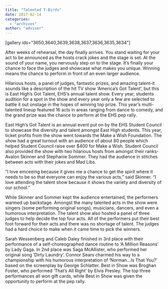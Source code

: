 ```yaml
---
title: "Talented T-Birds"
date: 2017-02-14
categories: 
  - "archives"
author: "adviser"
---
```


\[gallery ids="3650,3640,3639,3638,3637,3636,3635,3634"\]

After weeks of rehearsal, the day finally arrives. You stand waiting for your act to be announced as the hosts crack jokes and the stage is set. At the sound of your name, you nervously step on to the stage. It’s finally your chance to face the judges and showcase what makes you unique. Winning means the chance to perform in front of an even larger audience.

Hilarious hosts, a panel of judges, fantastic prizes, and amazing talent-it sounds like a description of the hit TV show ‘America’s Got Talent’, but this is East High’s Got Talent, EHS’s annual talent show. Every year, students audition for a spot in the show and every year only a few are selected to battle it out onstage in the hopes of winning top prize. This year’s multi-talented lineup featured 16 acts in areas ranging from dance to comedy, and the grand prize was the chance to perform at the EHS pep rally.

East High’s Got Talent is an annual event put on by the EHS Student Council to showcase the diversity and talent amongst East High students. This year, ticket profits from the show went towards the Make a Wish Foundation. The show had a great turnout with an audience of about 80 people which helped Student Council raise over $400 for Make a Wish. Student Council also provided the show with two hilarious hosts from amongst their ranks-Avalon Skinner and Stephanie Sommer. They had the audience in stitches between acts with their jokes and Mad Libs.

“I love emceeing because it gives me a chance to get the spirit where it needs to be so that everyone can enjoy the various acts,” said Skinner. “I love attending the talent show because it shows the variety and diversity of our school.”

While Skinner and Sommer kept the audience entertained, the performers warmed up backstage. Amongst the many talented acts in the show were singers (some performing original songs), musicians, dancers, and even a humorous interpretation. The talent show also hosted a panel of three judges to help decide the top four acts. All of the performers put their best foot forward for their acts and there was no shortage of talent. The judges had a hard choice to make when it came time to pick the winners.

Sarah Wessenberg and Caleb Daley finished in 3rd place with their performance of a self-choreographed dance routine to ‘A Million Reasons’ by Lady Gaga. In 2nd place was Saga McAllister, who performed her original song ‘Dirty Laundry’. Connor Sears charmed his way to a championship with his humorous interpretation of ‘Norman…Is That You?’ based on the screenplay by George Schlatter. Best in Show was Broghan Foster, who performed ‘That’s All Right’ by Elvis Presley. The top three performances all won gift cards, while Best in Show was given the opportunity to perform at the pep rally.
